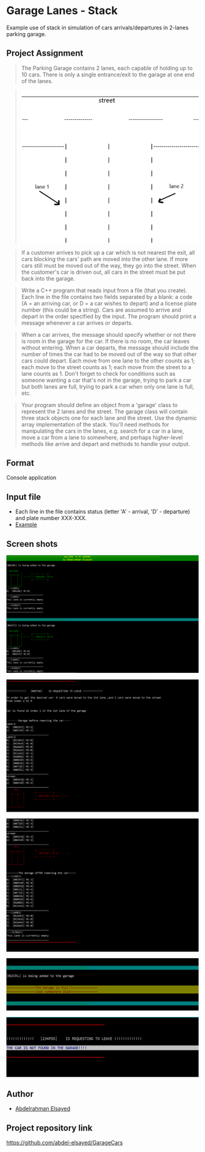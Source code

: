 # Garage Lanes - Stack

Example use of stack in simulation of cars arrivals/departures in 2-lanes parking garage.

## Project Assignment

> The Parking Garage contains 2 lanes, each capable of holding up to 10 cars. There is only a single entrance/exit to the garage at one end of the lanes.

> ![alt tag](https://github.com/abdel-elsayed/GarageCars/blob/master/GarageCars/garage1.png)

> If a customer arrives to pick up a car which is not nearest the exit, all cars blocking the cars' path are moved into the other lane. If more cars still must be moved out of the way, they go into the street. When the customer's car is driven out, all cars in the street must be put back into the garage.

>Write a C++ program that reads input from a file (that you create). Each line in the file contains two fields separated by a blank: a code (A = an arriving car, or D = a car wishes to depart) and a license plate number (this could be a string). Cars are assumed to arrive and depart in the order specified by the input. The program should print a message whenever a car arrives or departs.

> When a car arrives, the message should specify whether or not there is room in the garage for the car. If there is no room, the car leaves without entering. When a car departs, the message should include the number of times the car had to be moved out of the way so that other cars could depart. Each move from one lane to the other counts as 1; each move to the street counts as 1; each move from the street to a lane counts as 1. Don't forget to check for conditions such as someone wanting a car that's not in the garage, trying to park a car but both lanes are full, trying to park a car when only one lane is full, etc.

> Your program should define an object from a 'garage' class to represent the 2 lanes and the street. The garage class will contain three stack objects one for each lane and the street. Use the dynamic array implementation of the stack. You'll need methods for manipulating the cars in the lanes, e.g. search for a car in a lane, move a car from a lane to somewhere, and perhaps higher-level methods like arrive and depart and methods to handle your output.


## Format

Console application
  
## Input file 

* Each line in the file contains status (letter 'A' - arrival, 'D' - departure) and plate number XXX-XXX.
* [Example](https://github.com/abdel-elsayed/GarageCars/blob/master/GarageCars/garageLog.txt)


## Screen shots

![alt tag](https://github.com/abdel-elsayed/GarageCars/blob/master/GarageCars/garage_entry_screenshot.PNG)

![alt_tag](https://github.com/abdel-elsayed/GarageCars/blob/master/GarageCars/garage_exit1_screenshot.PNG)

![alt tag](https://github.com/abdel-elsayed/GarageCars/blob/master/GarageCars/garage_exit2_screenshot.PNG)

![alt tag](https://github.com/abdel-elsayed/GarageCars/blob/master/GarageCars/garage_isFull_screenshot.PNG)

![alt tag](https://github.com/abdel-elsayed/GarageCars/blob/master/GarageCars/garage_notFound_screenshot.PNG)

## Author

* [Abdelrahman Elsayed](https://github.com/abdel-elsayed)

## Project repository link

https://github.com/abdel-elsayed/GarageCars
